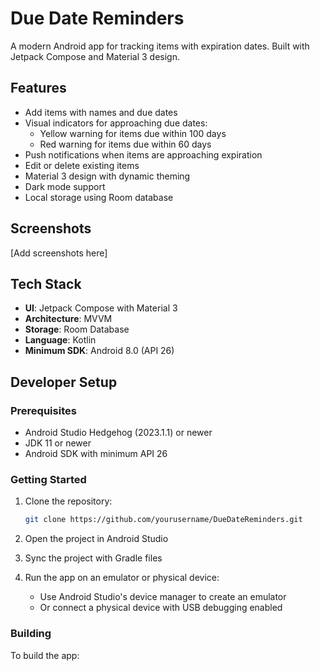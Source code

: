 # Due Date Reminders

A modern Android app for tracking items with expiration dates. Built with Jetpack Compose and Material 3 design.

## Features

- Add items with names and due dates
- Visual indicators for approaching due dates:
  - Yellow warning for items due within 100 days
  - Red warning for items due within 60 days
- Push notifications when items are approaching expiration
- Edit or delete existing items
- Material 3 design with dynamic theming
- Dark mode support
- Local storage using Room database

## Screenshots

[Add screenshots here]

## Tech Stack

- **UI**: Jetpack Compose with Material 3
- **Architecture**: MVVM
- **Storage**: Room Database
- **Language**: Kotlin
- **Minimum SDK**: Android 8.0 (API 26)

## Developer Setup

### Prerequisites

- Android Studio Hedgehog (2023.1.1) or newer
- JDK 11 or newer
- Android SDK with minimum API 26

### Getting Started

1. Clone the repository:
   ```bash
   git clone https://github.com/yourusername/DueDateReminders.git
   ```

2. Open the project in Android Studio

3. Sync the project with Gradle files

4. Run the app on an emulator or physical device:
   - Use Android Studio's device manager to create an emulator
   - Or connect a physical device with USB debugging enabled

### Building

To build the app:

